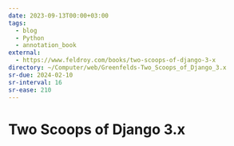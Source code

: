 ```yaml
---
date: 2023-09-13T00:00+03:00
tags:
  - blog
  - Python
  - annotation_book
external:
  - https://www.feldroy.com/books/two-scoops-of-django-3-x
directory: ~/Computer/web/Greenfelds-Two_Scoops_of_Django_3.x
sr-due: 2024-02-10
sr-interval: 16
sr-ease: 210
---
```


# Two Scoops of Django 3.x
